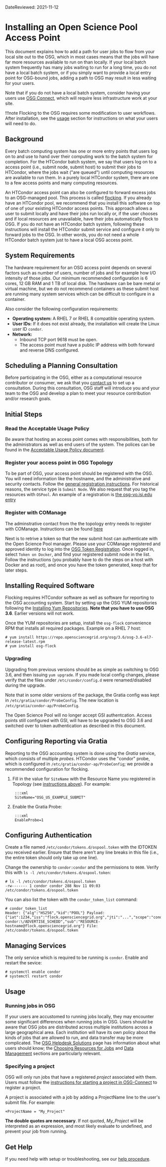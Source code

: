 DateReviewed: 2021-11-12

Installing an Open Science Pool Access Point
============================================

This document explains how to add a path for user jobs to flow from your local site out to the OSG,
which in most cases means that the jobs will have far more resources available to run on than locally.
If your local batch system frequently has many jobs waiting to run for a long time,
you do not have a local batch system,
or if you simply want to provide a local entry point for OSG-bound jobs,
adding a path to OSG may result in less waiting for your users.

Note that if you do not have a local batch system, consider having your users use
[OSG Connect](https://support.opensciencegrid.org/support/solutions), which will require less
infrastructure work at your site.

!!!note
    Flocking to the OSG requires some modification to user workflows.
    After installation, see the [usage](#usage) section for instructions on what your users will need to do.


Background
----------
Every batch computing system has one or more entry points that users log on to and use to hand over their computing work
to the batch system for completion.
For the HTCondor batch system, we say that users log on to a access point (i.e., submit node, submit host) to submit
their jobs to HTCondor, where the jobs wait ("are queued") until computing resources are available to run them.
In a purely local HTCondor system, there are one to a few access points and many computing resources.

An HTCondor access point can also be configured to forward excess jobs to an OSG-managed pool.
This process is called [flocking](https://htcondor.readthedocs.io/en/latest/grid-computing/connecting-pools-with-flocking.html).
If you already have an HTCondor pool, we recommend that you install this software
on top of one of your existing HTCondor access points.
This approach allows a user to submit locally and have their jobs run locally or,
if the user chooses and if local resources are unavailable, have their jobs automatically flock to OSG.
If you do not have an HTCondor batch system, following these instructions will install the HTCondor submit service
and configure it only to forward jobs to the OSG.
In other words, you do not need a whole HTCondor batch system just to have a local OSG access point.


System Requirements
-------------------
The hardware requirement for an OSG access point depends on several factors such as number of users,
number of jobs and for example how I/O intensity of those jobs.
Our minimum recommended configuration is 6 cores, 12 GB RAM and 1 TB of local disk.
The hardware can be bare metal or virtual machine, but we do not recommend containers as these submit host are running
many system services which can be difficult to configure in a container.

Also consider the following configuration requirements:

* __Operating system:__ A RHEL 7 or RHEL 8 compatible operating system.
* __User IDs:__ If it does not exist already, the installation will create the Linux user ID `condor`.
* __Network:__ 
    * Inbound TCP port 9618 must be open.
    * The access point must have a public IP address with both forward and reverse DNS configured.


Scheduling a Planning Consultation
----------------------------------

Before participating in the OSG, either as a computational resource contributor or consumer,
we ask that you [contact us](mailto:help@opensciencegrid.org) to set up a consultation.
During this consultation, OSG staff will introduce you and your team to the OSG and develop a plan to meet your resource
contribution and/or research goals.


Initial Steps
-------------

### Read the Acceptable Usage Policy
Be aware that hosting an access point comes with responsibilities, both for the administrators as
well as end users of the system. The polices can be found in the [Acceptable Usage Policy document](ap-ospool-aup.md).

### Register your access point in OSG Topology
To be part of OSG, your access point should be registered with the OSG.
You will need information like the hostname, and the administrative and security contacts.
Follow the [general registration instructions](../common/registration.md#new-resources).
For historical reasons, the service type is `Submit Node`. We also request that you tag
the resources with `OSPool`. An example of a registration is
[the osg-vo.isi.edu entry](https://github.com/opensciencegrid/topology/blob/master/topology/University%20of%20Southern%20California/Information%20Sciences%20Institute/ISI.yaml)

### Register with COManage 
The adminstrative contact from the the topology entry needs to register with COManage. 
Instructions can be found [here](https://opensciencegrid.org/technology/policy/comanage-instructions-user/)

Next is to retrive a token so that the new submit host can authenticate with the Open
Science Pool manager. Please use your COManage registered and approved identity to
log into the [OSG Token Registration](https://os-registry.opensciencegrid.org/). Once
logged in, select `Token on Docker`, and find your registered submit node in the list.
Follow the instructions (you probably have to do the steps on a host with Docker and as
root), and once you have the token generated, keep that for later steps.


Installing Required Software
----------------------------
Flocking requires HTCondor software as well as software for reporting to the OSG accounting system.
Start by setting up the OSG YUM repositories following the
[Installing Yum Repositories](../common/yum.md). __Note that you have to use OSG 3.6__. Earlier
versions will not work.

Once the YUM repositories are setup, install the `osg-flock` convenience RPM that installs all
required packages. Example on a RHEL 7 host:

```console
# yum install https://repo.opensciencegrid.org/osg/3.6/osg-3.6-el7-release-latest.rpm
# yum install osg-flock
```

### Upgrading

Upgrading from previous versions should be as simple as switching to OSG 3.6, and then
issuing `yum upgrade`. If you made local config changes, please verify that the files under
`/etc/condor/config.d` were renamed/disabled during the upgrade.

Note that in some older versions of the package, the Gratia config was kept in 
`/etc/gratia/condor/ProbeConfig`. The new location is `/etc/gratia/condor-ap/ProbeConfig`.

The Open Science Pool will no longer accept GSI authentcation. Access points still configured
with GSI, will have to be upgraded to OSG 3.6 and switched over to token authentication as
described in this document.

Configuring Reporting via Gratia
--------------------------------
Reporting to the OSG accounting system is done using the _Gratia_ service, which consists of multiple _probes_.
HTCondor uses the "condor" probe, which is configured in `/etc/gratia/condor-ap/ProbeConfig`;
we provide a recommended configuration for flocking.

1. Fill in the value for `SiteName` with the Resource Name you registered in Topology (see
   [instructions above](#register-your-access-point-in-osg-topology)).
   For example:
   
        :::xml
        SiteName="OSG_US_EXAMPLE_SUBMIT"

1. Enable the Gratia Probe:

        :::xml
        EnableProbe=1


Configuring Authentication
--------------------------
Create a file named `/etc/condor/tokens.d/ospool.token` with the IDTOKEN you received earlier.
Ensure that there aren't any line breaks in this file (i.e., the entire token should only take up one line).

Change the ownership to `condor:condor` and the permissions to `0600`. Verify this with
`ls -l /etc/condor/tokens.d/ospool.token`:

```console
# ls -l /etc/condor/tokens.d/ospool.token
-rw------- 1 condor condor 288 Nov 11 09:03 /etc/condor/tokens.d/ospool.token
```

You can also list the token with the `condor_token_list` command:

```console
# condor_token_list 
Header: {"alg":"HS256","kid":"POOL"} Payload: {"iat":1234,"iss":"flock.opensciencegrid.org","jti":"...","scope":"condor:\/READ condor:\/ADVERTISE_SCHEDD","sub":"RESOURCE-hostname@flock.opensciencegrid.org"} File: /etc/condor/tokens.d/ospool.token
```

Managing Services
-----------------
The only service which is required to be running is `condor`. Enable and restart the sevice:

```console
# systemctl enable condor
# systemctl restart condor
```

Usage
-----
### Running jobs in OSG
If your users are accustomed to running jobs locally, they may encounter some significant differences when running jobs in OSG.
Users should be aware that OSG jobs are distributed across multiple institutions across a large geographical area.
Each institution will have its own policy about the kinds of jobs that are allowed to run,
and data transfer may be more complicated.
The [OSG Helpdesk Solutions](https://support.opensciencegrid.org/support/solutions) page has information about
what users should know;
the [Choosing Resources for Jobs](https://support.opensciencegrid.org/support/solutions/folders/5000266057) and
[Data Management](https://support.opensciencegrid.org/support/solutions/folders/12000013267)
sections are particularly relevant.

### Specifying a project
OSG will only run jobs that have a registered *project* associated with them.
Users must follow the
[instructions for starting a project in OSG-Connect](https://support.opensciencegrid.org/support/solutions/articles/5000634360-start-or-join-a-project-in-osg-connect)
to register a project.

A project is associated with a job by adding a ProjectName line to the user's submit file.
For example:

```file
+ProjectName = "My_Project"
```

__The double quotes are necessary__. If not quoted, *My_Project* will be interpreted as an expression,
and most likely evaluate to undefined, and prevent your job from running.


Get Help
--------
If you need help with setup or troubleshooting, see our [help procedure](../common/help.md).
